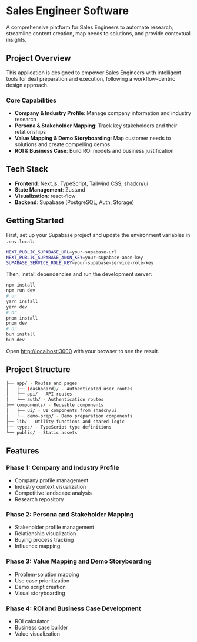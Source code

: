 # Sales Engineer Software

A comprehensive platform for Sales Engineers to automate research, streamline content creation, map needs to solutions, and provide contextual insights.

## Project Overview

This application is designed to empower Sales Engineers with intelligent tools for deal preparation and execution, following a workflow-centric design approach.

### Core Capabilities

* **Company & Industry Profile**: Manage company information and industry research
* **Persona & Stakeholder Mapping**: Track key stakeholders and their relationships
* **Value Mapping & Demo Storyboarding**: Map customer needs to solutions and create compelling demos
* **ROI & Business Case**: Build ROI models and business justification

## Tech Stack

* **Frontend**: Next.js, TypeScript, Tailwind CSS, shadcn/ui
* **State Management**: Zustand
* **Visualization**: react-flow
* **Backend**: Supabase (PostgreSQL, Auth, Storage)

## Getting Started

First, set up your Supabase project and update the environment variables in `.env.local`:

```bash
NEXT_PUBLIC_SUPABASE_URL=your-supabase-url
NEXT_PUBLIC_SUPABASE_ANON_KEY=your-supabase-anon-key
SUPABASE_SERVICE_ROLE_KEY=your-supabase-service-role-key
```

Then, install dependencies and run the development server:

```bash
npm install
npm run dev
# or
yarn install
yarn dev
# or
pnpm install
pnpm dev
# or
bun install
bun dev
```

Open [http://localhost:3000](http://localhost:3000) with your browser to see the result.

## Project Structure

```bash
├── app/ - Routes and pages
│   ├── (dashboard)/ - Authenticated user routes
│   ├── api/ - API routes
│   └── auth/ - Authentication routes
├── components/ - Reusable components
│   ├── ui/ - UI components from shadcn/ui
│   └── demo-prep/ - Demo preparation components
├── lib/ - Utility functions and shared logic
├── types/ - TypeScript type definitions
└── public/ - Static assets
```

## Features

### Phase 1: Company and Industry Profile

* Company profile management
* Industry context visualization
* Competitive landscape analysis
* Research repository

### Phase 2: Persona and Stakeholder Mapping

* Stakeholder profile management
* Relationship visualization
* Buying process tracking
* Influence mapping

### Phase 3: Value Mapping and Demo Storyboarding

* Problem-solution mapping
* Use case prioritization
* Demo script creation
* Visual storyboarding

### Phase 4: ROI and Business Case Development

* ROI calculator
* Business case builder
* Value visualization
